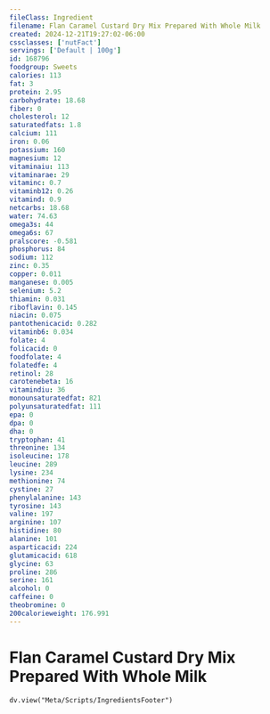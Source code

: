 ```yaml
---
fileClass: Ingredient
filename: Flan Caramel Custard Dry Mix Prepared With Whole Milk
created: 2024-12-21T19:27:02-06:00
cssclasses: ['nutFact']
servings: ['Default | 100g']
id: 168796
foodgroup: Sweets
calories: 113
fat: 3
protein: 2.95
carbohydrate: 18.68
fiber: 0
cholesterol: 12
saturatedfats: 1.8
calcium: 111
iron: 0.06
potassium: 160
magnesium: 12
vitaminaiu: 113
vitaminarae: 29
vitaminc: 0.7
vitaminb12: 0.26
vitamind: 0.9
netcarbs: 18.68
water: 74.63
omega3s: 44
omega6s: 67
pralscore: -0.581
phosphorus: 84
sodium: 112
zinc: 0.35
copper: 0.011
manganese: 0.005
selenium: 5.2
thiamin: 0.031
riboflavin: 0.145
niacin: 0.075
pantothenicacid: 0.282
vitaminb6: 0.034
folate: 4
folicacid: 0
foodfolate: 4
folatedfe: 4
retinol: 28
carotenebeta: 16
vitamindiu: 36
monounsaturatedfat: 821
polyunsaturatedfat: 111
epa: 0
dpa: 0
dha: 0
tryptophan: 41
threonine: 134
isoleucine: 178
leucine: 289
lysine: 234
methionine: 74
cystine: 27
phenylalanine: 143
tyrosine: 143
valine: 197
arginine: 107
histidine: 80
alanine: 101
asparticacid: 224
glutamicacid: 618
glycine: 63
proline: 286
serine: 161
alcohol: 0
caffeine: 0
theobromine: 0
200calorieweight: 176.991
---
```


# Flan Caramel Custard Dry Mix Prepared With Whole Milk

```dataviewjs
dv.view("Meta/Scripts/IngredientsFooter")
```